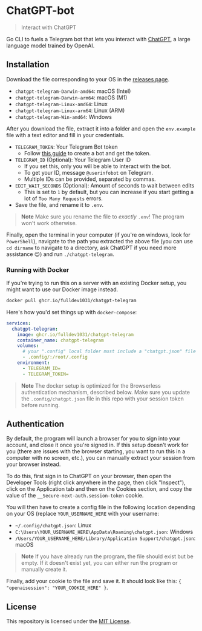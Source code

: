 # ChatGPT-bot

> Interact with ChatGPT

Go CLI to fuels a Telegram bot that lets you interact with [ChatGPT](https://openai.com/blog/chatgpt/), a large language model trained by OpenAI.

## Installation
Download the file corresponding to your OS in the [releases page](https://github.com/fulldev1031/chatgpt-telegram/releases/latest). 
- `chatgpt-telegram-Darwin-amd64`: macOS (Intel)
- `chatgpt-telegram-Darwin-arm64`: macOS (M1)
- `chatgpt-telegram-Linux-amd64`: Linux
- `chatgpt-telegram-Linux-arm64`: Linux (ARM)
- `chatgpt-telegram-Win-amd64`: Windows

After you download the file, extract it into a folder and open the `env.example` file with a text editor and fill in your credentials. 
- `TELEGRAM_TOKEN`: Your Telegram Bot token
  - Follow [this guide](https://core.telegram.org/bots/tutorial#obtain-your-bot-token) to create a bot and get the token.
- `TELEGRAM_ID` (Optional): Your Telegram User ID
  - If you set this, only you will be able to interact with the bot.
  - To get your ID, message `@userinfobot` on Telegram.
  - Multiple IDs can be provided, separated by commas.
- `EDIT_WAIT_SECONDS` (Optional): Amount of seconds to wait between edits
  - This is set to `1` by default, but you can increase if you start getting a lot of `Too Many Requests` errors.
- Save the file, and rename it to `.env`.
> **Note** Make sure you rename the file to _exactly_ `.env`! The program won't work otherwise.

Finally, open the terminal in your computer (if you're on windows, look for `PowerShell`), navigate to the path you extracted the above file (you can use `cd dirname` to navigate to a directory, ask ChatGPT if you need more assistance 😉) and run `./chatgpt-telegram`.

### Running with Docker

If you're trying to run this on a server with an existing Docker setup, you might want to use our Docker image instead.

```sh
docker pull ghcr.io/fulldev1031/chatgpt-telegram
```

Here's how you'd set things up with `docker-compose`:

```yaml
services:
  chatgpt-telegram:
    image: ghcr.io/fulldev1031/chatgpt-telegram
    container_name: chatgpt-telegram
    volumes:
      # your ".config" local folder must include a "chatgpt.json" file
      - .config/:/root/.config
    environment:
      - TELEGRAM_ID=
      - TELEGRAM_TOKEN=
```

> **Note** The docker setup is optimized for the Browserless authentication mechanism, described below. Make sure you update the `.config/chatgpt.json` file in this repo with your session token before running.

## Authentication

By default, the program will launch a browser for you to sign into your account, and close it once you're signed in. If this setup doesn't work for you (there are issues with the browser starting, you want to run this in a computer with no screen, etc.), you can manually extract your session from your browser instead.

To do this, first sign in to ChatGPT on your browser, then open the Developer Tools (right click anywhere in the page, then click "Inspect"), click on the Application tab and then on the Cookies section, and copy the value of the `__Secure-next-auth.session-token` cookie.

You will then have to create a config file in the following location depending on your OS (replace `YOUR_USERNAME_HERE` with your username:

- `~/.config/chatgpt.json`: Linux
- `C:\Users\YOUR_USERNAME_HERE\AppData\Roaming\chatgpt.json`: Windows
- `/Users/YOUR_USERNAME_HERE/Library/Application Support/chatgpt.json`: macOS

> **Note** If you have already run the program, the file should exist but be empty. If it doesn't exist yet, you can either run the program or manually create it.

Finally, add your cookie to the file and save it. It should look like this: `{ "openaisession": "YOUR_COOKIE_HERE" }`.

## License

This repository is licensed under the [MIT License](LICENSE).
